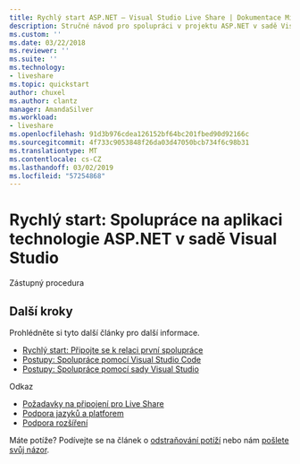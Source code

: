 ```yaml
---
title: Rychlý start ASP.NET – Visual Studio Live Share | Dokumentace Microsoftu
description: Stručné návod pro spolupráci v projektu ASP.NET v sadě Visual Studio pomocí do relace Live Share spolupráci.
ms.custom: ''
ms.date: 03/22/2018
ms.reviewer: ''
ms.suite: ''
ms.technology:
- liveshare
ms.topic: quickstart
author: chuxel
ms.author: clantz
manager: AmandaSilver
ms.workload:
- liveshare
ms.openlocfilehash: 91d3b976cdea126152bf64bc201fbed90d92166c
ms.sourcegitcommit: 4f733c9053848f26da03d47050bcb734f6c98b31
ms.translationtype: MT
ms.contentlocale: cs-CZ
ms.lasthandoff: 03/02/2019
ms.locfileid: "57254868"
---
```

<!--
Copyright © Microsoft Corporation
All rights reserved.
Creative Commons Attribution 4.0 License (International): https://creativecommons.org/licenses/by/4.0/legalcode
-->

# <a name="quickstart-collaborate-on-an-aspnet-app-in-visual-studio"></a>Rychlý start: Spolupráce na aplikaci technologie ASP.NET v sadě Visual Studio

Zástupný procedura

## <a name="next-steps"></a>Další kroky

Prohlédněte si tyto další články pro další informace.

- [Rychlý start: Připojte se k relaci první spolupráce](join.md)
- [Postupy: Spolupráce pomocí Visual Studio Code](../use/vscode.md)
- [Postupy: Spolupráce pomocí sady Visual Studio](../use/vs.md)

Odkaz

- [Požadavky na připojení pro Live Share](../reference/connectivity.md)
- [Podpora jazyků a platforem](../reference/platform-support.md)
- [Podpora rozšíření](../reference/extensions.md)

Máte potíže? Podívejte se na článek o [odstraňování potíží](../troubleshooting.md) nebo nám [pošlete svůj názor](../support.md).
